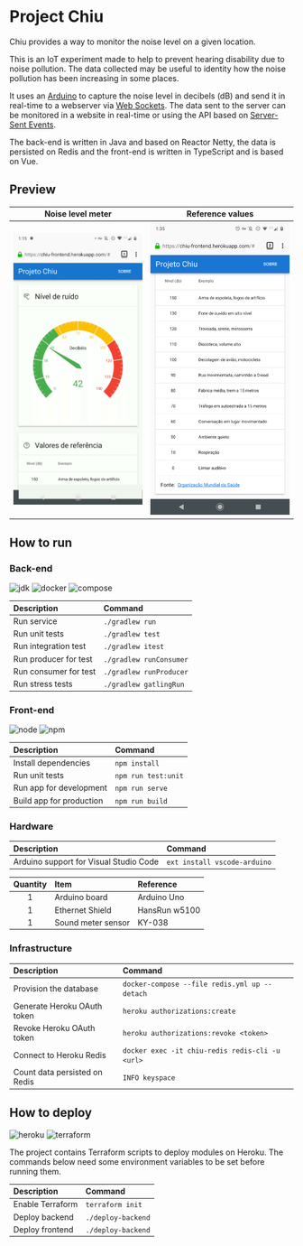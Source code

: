 # Project Chiu

Chiu provides a way to monitor the noise level on a given location.

This is an IoT experiment made to help to prevent hearing disability due to noise pollution. The data collected may be useful to identity how the noise pollution has been increasing in some places.

It uses an [Arduino](https://arduino.cc) to capture the noise level in decibels (dB) and send it in real-time to a webserver via [Web Sockets](https://developer.mozilla.org/en-US/docs/Web/API/WebSockets_API). The data sent to the server can be monitored in a website in real-time or using the API based on [Server-Sent Events](https://developer.mozilla.org/en-US/docs/Web/API/Server-sent_events).

The back-end is written in Java and based on Reactor Netty, the data is persisted on Redis and the front-end is written in TypeScript and is based on Vue.

## Preview

| Noise level meter | Reference values |
| :---: | :---: |
| ![Website showing noise level in real-time using a chart](./docs/preview-meter.gif) | ![Table with common noise levels for comparison](./docs/preview-level.png) |

## How to run

### Back-end

![jdk] ![docker] ![compose]

| Description | Command |
| :--- | :--- |
| Run service | `./gradlew run` |
| Run unit tests | `./gradlew test` |
| Run integration test | `./gradlew itest` |
| Run producer for test | `./gradlew runConsumer` |
| Run consumer for test | `./gradlew runProducer` |
| Run stress tests | `./gradlew gatlingRun` |

[jdk]: https://img.shields.io/badge/jdk-1.8-5481A0.svg?style=for-the-badge "JDK 1.8"
[docker]: https://img.shields.io/badge/docker-19.03-007BFF.svg?style=for-the-badge "Docker 19.03"
[compose]: https://img.shields.io/badge/docker--compose-1.2-039BC6.svg?style=for-the-badge "Docker Compose 1.2"

### Front-end

![node] ![npm]

| Description | Command |
| :--- | :--- |
| Install dependencies | `npm install` |
| Run unit tests | `npm run test:unit` |
| Run app for development | `npm run serve` |
| Build app for production | `npm run build` |

[node]: https://img.shields.io/badge/node-12-73B657.svg?style=for-the-badge "Node 12"
[npm]: https://img.shields.io/badge/npm-6-C93B39.svg?style=for-the-badge "NPM 6"

### Hardware

| Description | Command |
| :--- | :--- |
| Arduino support for Visual Studio Code | `ext install vscode-arduino` |

| Quantity | Item | Reference |
| :---: | :--- | :--- |
| 1 | Arduino board | Arduino Uno |
| 1 | Ethernet Shield | HansRun w5100 |
| 1 | Sound meter sensor | KY-038 |

### Infrastructure

| Description | Command |
| :--- | :--- |
| Provision the database | `docker-compose --file redis.yml up --detach` |
| Generate Heroku OAuth token | `heroku authorizations:create` |
| Revoke Heroku OAuth token | `heroku authorizations:revoke <token>` |
| Connect to Heroku Redis | `docker exec -it chiu-redis redis-cli -u <url>` |
| Count data persisted on Redis | `INFO keyspace` |

## How to deploy

![heroku] ![terraform]

The project contains Terraform scripts to deploy modules on Heroku. The commands below need some environment variables to be set before running them.

| Description | Command |
| :--- | :--- |
| Enable Terraform | `terraform init` |
| Deploy backend | `./deploy-backend` |
| Deploy frontend | `./deploy-backend` |

[heroku]: https://img.shields.io/badge/provider-heroku-9E7CC1.svg?style=for-the-badge "Heroku"
[terraform]: https://img.shields.io/badge/terraform-0.12-5C4EE5.svg?style=for-the-badge "Terraform 0.12"

